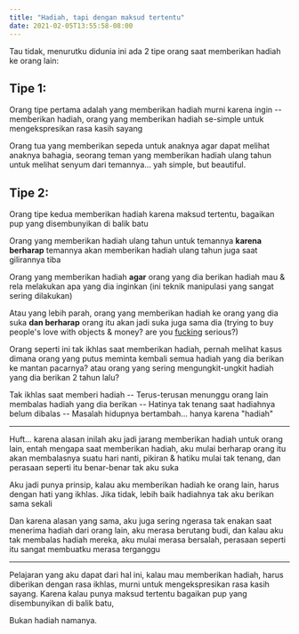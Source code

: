 ```yaml
---
title: "Hadiah, tapi dengan maksud tertentu"
date: 2021-02-05T13:55:58-08:00
---
```


Tau tidak, menurutku didunia ini ada 2 tipe orang saat memberikan hadiah ke orang lain:

## Tipe 1:

Orang tipe pertama adalah yang memberikan hadiah murni karena ingin -- memberikan hadiah, orang 
yang memberikan hadiah se-simple untuk mengekspresikan rasa kasih sayang

Orang tua yang memberikan sepeda untuk anaknya agar dapat melihat anaknya bahagia, seorang
teman yang memberikan hadiah ulang tahun untuk melihat senyum dari temannya... yah simple,
but beautiful.

## Tipe 2:

Orang tipe kedua memberikan hadiah karena maksud tertentu, bagaikan pup yang disembunyikan di balik batu

Orang yang memberikan hadiah ulang tahun untuk temannya **karena berharap** temannya akan memberikan
hadiah ulang tahun juga saat gilirannya tiba

Orang yang memberikan hadiah **agar** orang yang dia berikan hadiah mau & rela melakukan apa yang
dia inginkan (ini teknik manipulasi yang sangat sering dilakukan)

Atau yang lebih parah, orang yang memberikan hadiah ke orang yang dia suka **dan berharap** orang
itu akan jadi suka juga sama dia (trying to buy people's love with objects & money? are you [fucking](/asal-kata-fuck) serious?)

Orang seperti ini tak ikhlas saat memberikan hadiah, pernah melihat kasus dimana orang yang putus
meminta kembali semua hadiah yang dia berikan ke mantan pacarnya? atau orang yang sering mengungkit-ungkit 
hadiah yang dia berikan 2 tahun lalu?

Tak ikhlas saat memberi hadiah -- Terus-terusan menunggu orang lain membalas hadiah yang dia berikan
-- Hatinya tak tenang saat hadiahnya belum dibalas -- Masalah hidupnya bertambah... hanya karena "hadiah"

---

Huft... karena alasan inilah aku jadi jarang memberikan hadiah untuk orang lain, entah mengapa
saat memberikan hadiah, aku mulai berharap orang itu akan membalasnya suatu hari nanti, pikiran
& hatiku mulai tak tenang, dan perasaan seperti itu benar-benar tak aku suka

Aku jadi punya prinsip, kalau aku memberikan hadiah ke orang lain, harus dengan hati yang ikhlas.
Jika tidak, lebih baik hadiahnya tak aku berikan sama sekali

Dan karena alasan yang sama, aku juga sering ngerasa tak enakan saat menerima hadiah dari orang
lain, aku merasa berutang budi, dan kalau aku tak membalas hadiah mereka, aku mulai merasa
bersalah, perasaan seperti itu sangat membuatku merasa terganggu

---

Pelajaran yang aku dapat dari hal ini, kalau mau memberikan hadiah, harus diberikan dengan rasa ikhlas, 
murni untuk mengekspresikan rasa kasih sayang. Karena kalau punya maksud tertentu bagaikan pup yang disembunyikan 
di balik batu,

Bukan hadiah namanya.